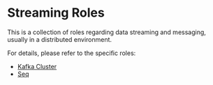 # Streaming Roles

This is a collection of roles regarding data streaming and messaging, usually in a distributed environment.

For details, please refer to the specific roles:
 - [Kafka Cluster](./kafka)
 - [Seq](./seq)